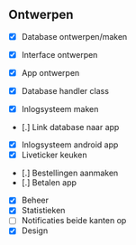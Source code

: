 Ontwerpen
---
- [x] Database ontwerpen/maken
- [x] Interface ontwerpen
- [x] App ontwerpen

- [x] Database handler class
- [x] Inlogsysteem maken
- [.] Link database naar app
- [x] Inlogsysteem android app
- [x] Liveticker keuken
- [.] Bestellingen aanmaken
- [.] Betalen app

- [x] Beheer
- [x] Statistieken
- [ ] Notificaties beide kanten op
- [x] Design
